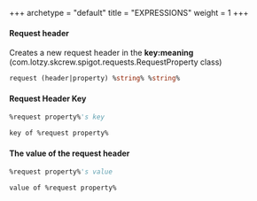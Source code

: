 +++
archetype = "default"
title = "EXPRESSIONS"
weight = 1
+++

#### Request header
Creates a new request header in the **key:meaning** (com.lotzy.skcrew.spigot.requests.RequestProperty class)
```vb
request (header|property) %string% %string%
```

#### Request Header Key
```vb
%request property%'s key
```
```vb
key of %request property%
```

#### The value of the request header
```vb
%request property%'s value
```
```vb
value of %request property%
```